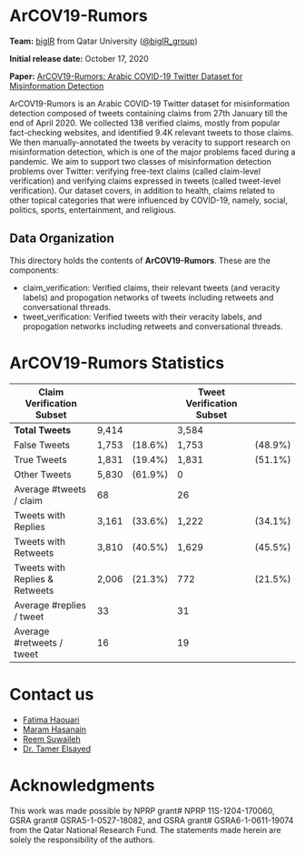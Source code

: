 # ArCOV19-Rumors

**Team:** [bigIR](https://sites.google.com/view/bigir) from Qatar University ([@bigIR_group](https://twitter.com/bigIR_group))

**Initial release date:** October 17, 2020

**Paper:** [ArCOV19-Rumors: Arabic COVID-19 Twitter Dataset for Misinformation Detection](https://camel.abudhabi.nyu.edu/WANLP-2021-Program/40_Paper.pdf)

ArCOV19-Rumors is an Arabic COVID-19 Twitter dataset for misinformation detection composed of tweets containing claims from 27th January till the end of April 2020. We collected 138 verified claims, mostly from popular fact-checking websites, and identified 9.4K relevant tweets to those claims. We then manually-annotated the tweets by veracity to support research on misinformation detection, which is one of the major problems faced during a pandemic. We aim to support two classes of misinformation detection problems over Twitter: verifying free-text claims (called claim-level verification) and verifying claims expressed in tweets (called tweet-level verification). Our dataset covers, in addition to health, claims related to other topical categories that were influenced by COVID-19, namely, social, politics, sports, entertainment, and religious.

## Data Organization
This directory holds the contents of **ArCOV19-Rumors**. These are the components:

- claim_verification: Verified claims, their relevant tweets (and veracity labels) and propogation networks of tweets including retweets and conversational threads. 
- tweet_verification: Verified tweets with their veracity labels, and propogation networks including retweets and conversational threads. 

# ArCOV19-Rumors Statistics 
|**Claim Verification Subset** |  |  |**Tweet Verification Subset**| |
| ------ | ------ | ------ | ------ | ------ |
| **Total Tweets** | 9,414|  |3,584| |
| False Tweets | 1,753 | (18.6%)|1,753 |(48.9%) |
| True Tweets | 1,831 | (19.4%)|1,831 | (51.1%) |
| Other Tweets | 5,830 | (61.9%)|0 | |
| Average \#tweets / claim | 68 | | 26 | |
| Tweets with Replies | 3,161 | (33.6%)|1,222 |(34.1%)|
| Tweets with Retweets | 3,810 | (40.5%)|1,629 |(45.5%)|
| Tweets with Replies & Retweets | 2,006 | (21.3%)|772 |(21.5%)|
| Average \#replies / tweet | 33 | |31| |
| Average \#retweets / tweet | 16 | |19| |


# Contact us
- [Fatima Haouari](mailto:200159617@qu.edu.qa)
- [Maram Hasanain](mailto:maram.hasanain@qu.edu.qa)
- [Reem Suwaileh](mailto:rs081123@qu.edu.qa)
- [Dr. Tamer Elsayed](mailto:telsayed@qu.edu.qa)

# Acknowledgments
This work was made possible by NPRP grant\# NPRP 11S-1204-170060, GSRA grant\# GSRA5-1-0527-18082, and GSRA grant\# GSRA6-1-0611-19074 from the Qatar National Research Fund. The statements made herein are solely the responsibility of the authors. 
